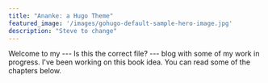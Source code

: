 ```yaml
---
title: "Ananke: a Hugo Theme"
featured_image: '/images/gohugo-default-sample-hero-image.jpg'
description: "Steve to change"
---
```

Welcome to my --- Is this the correct file?  --- blog with some of my work in progress. I've been working on this book idea. You can read some of the chapters below.
